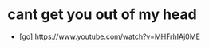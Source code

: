 # cant get you out of my head

- [[go]] https://www.youtube.com/watch?v=MHFrhIAj0ME


[//begin]: # "Autogenerated link references for markdown compatibility"
[go]: go "Go"
[//end]: # "Autogenerated link references"
